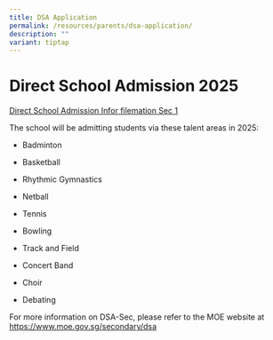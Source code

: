 ```yaml
---
title: DSA Application
permalink: /resources/parents/dsa-application/
description: ""
variant: tiptap
---
```

<h1><strong>Direct School Admission 2025</strong></h1>
<p></p>
<p></p>
<p><a href="/files/dsa2025.pdf" rel="noopener noreferrer nofollow" target="_blank">Direct School Admission Infor filemation Sec 1</a>
</p>
<p></p>
<p>The school will be admitting students via these talent areas in 2025:</p>
<ul data-tight="true" class="tight">
<li>
<p>Badminton</p>
</li>
<li>
<p>Basketball</p>
</li>
<li>
<p>Rhythmic Gymnastics</p>
</li>
<li>
<p>Netball</p>
</li>
<li>
<p>Tennis</p>
</li>
<li>
<p>Bowling</p>
</li>
<li>
<p>Track and Field</p>
</li>
<li>
<p>Concert Band</p>
</li>
<li>
<p>Choir</p>
</li>
<li>
<p>Debating</p>
</li>
</ul>
<p>For more information on DSA-Sec, please refer to the MOE website at&nbsp;
<a href="https://www.moe.gov.sg/secondary/dsa" rel="noopener noreferrer nofollow" target="_blank">https://www.moe.gov.sg/secondary/dsa</a>
</p>